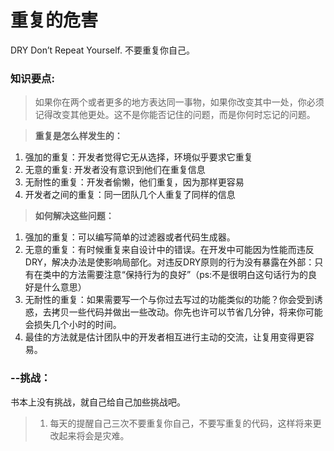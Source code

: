 # 重复的危害
DRY   Don’t Repeat Yourself.   不要重复你自己。
### 知识要点:
> 如果你在两个或者更多的地方表达同一事物，如果你改变其中一处，你必须记得改变其他更处。这不是你能否记住的问题，而是你何时忘记的问题。

> **重复是怎么样发生的：**
1. 强加的重复：开发者觉得它无从选择，环境似乎要求它重复
2. 无意的重复: 开发者没有意识到他们在重复信息
3. 无耐性的重复：开发者偷懒，他们重复，因为那样更容易
4. 开发者之间的重复：同一团队几个人重复了同样的信息

> **如何解决这些问题：**
1. 强加的重复：可以编写简单的过滤器或者代码生成器。
2. 无意的重复：有时候重复来自设计中的错误。在开发中可能因为性能而违反DRY，解决办法是使影响局部化。对违反DRY原则的行为没有暴露在外部：只有在类中的方法需要注意“保持行为的良好”（ps:不是很明白这句话行为的良好是什么意思）
3. 无耐性的重复：如果需要写一个与你过去写过的功能类似的功能？你会受到诱惑，去拷贝一些代码并做出一些改动。你先也许可以节省几分钟，将来你可能会损失几个小时的时间。
4. 最佳的方法就是估计团队中的开发者相互进行主动的交流，让复用变得更容易。

### --挑战：
书本上没有挑战，就自己给自己加些挑战吧。
> 1. 每天的提醒自己三次不要重复你自己，不要写重复的代码，这样将来更改起来将会是灾难。
